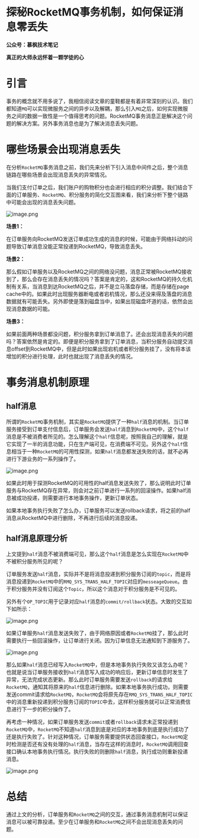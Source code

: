 # 探秘RocketMQ事务机制，如何保证消息零丢失

**公众号：慕枫技术笔记**

**真正的大师永远怀着一颗学徒的心**

# 引言

事务的概念就不用多说了，我相信阅读文章的童鞋都是有着非常深刻的认识。我们都知道`MQ`可以实现微服务之间的异步以及解耦，那么引入`MQ`之后，如何实现微服务之间的数据一致性是一个值得思考的问题。RocketMQ事务消息正是解决这个问题的解决方案。另外事务消息也是为了解决消息丢失问题。

# 哪些场景会出现消息丢失

在分析`RocketMQ`事务消息之前，我们先来分析下引入消息中间件之后，整个消息链路在哪些场景会出现消息丢失的异常情况。

当我们支付订单之后，我们账户的购物积分也会进行相应的积分调整。我们结合下面的订单服务、`RocketMQ`、积分服务的简化交互图来看，我们来分析下整个链路中可能会出现的消息丢失问题。

![image.png](https://p3-juejin.byteimg.com/tos-cn-i-k3u1fbpfcp/7cca688a46ef40b6ab7cde1859aa19e9~tplv-k3u1fbpfcp-watermark.image)

**场景1：**

在订单服务向RocketMQ发送订单成功生成的消息的时候，可能由于网络抖动的问题导致订单消息没能正常投递到RocketMQ，导致消息丢失。

**场景2：**

那么假如订单服务以及RocketMQ之间的网络没问题，消息正常被RocketMQ接收到了，那么会存在消息丢失的情况吗？答案是肯定的，这和RocketMQ的持久化机制有关系，当消息到达RocketMQ之后，并不是立马落盘存储，而是存储在page cache中的。如果此时出现服务器断电或者宕机情况，那么还没来得及落盘的消息数据就有可能丢失。另外即使是落到磁盘当中，如果出现磁盘坏道的话，依然会出现消息数据的可能。

**场景3：**

如果前面两种场景都没问题，积分服务拿到订单消息了。还会出现消息丢失的问题吗？答案依然是肯定的。即便是积分服务拿到了订单消息，当积分服务自动提交消息offset到RocketMQ中，但是此时如果出现宕机或者积分服务挂了，没有将本该增加的积分进行处理，此时也就出现了消息丢失的情况。

# 事务消息机制原理

## half消息

所谓的`RocketMQ`事务机制，其实是`RocketMQ`提供了一种`half`消息的机制。当订单服务接受到订单支付信息后，订单服务会发送`half`消息到`RocketMQ`中，这个`half`消息是不被消费者所见的。怎么理解这个`half`信息呢，按照我自己的理解，就是它实现了一半的消息功能，只在生产端可见，在消费端不可见。另外这个`half`信息相当于一种`RocketMQ`的可用性探测，如果`half`消息都发送失败的话，就不必再进行下游业务的一系列操作了。

![image.png](https://p6-juejin.byteimg.com/tos-cn-i-k3u1fbpfcp/0b5e5424457c439891dc2c61c39e4663~tplv-k3u1fbpfcp-watermark.image)

如果此时用于探测RocketMQ的可用性的half消息发送失败了，那么说明此时订单服务与RocketMQ存在异常，则会对之前订单进行一系列的回滚操作。如果half消息被成功投递，则需要进行本地事务操作，更新订单状态。

如果本地事务执行失败了怎么办，订单服务可以发送rollback请求，将之前的half消息从RocketMQ中进行删除，不再进行后续的消息投递。

## half消息原理分析

上文提到`half`消息不被消费端可见，那么这个`half`消息是怎么实现在`RocketMQ`中不被积分服务所见的呢？

订单服务发送`half`消息，实际并不是将消息投递到积分服务订阅的`topic`，而是将消息投递到`RocketMQ`中的`RMQ_SYS_TRANS_HALF_TOPIC`对应的`messeageQueue`。由于积分服务并没有订阅这个`Topic`，所以这个消息对于积分服务是不可见的。

另外有个`OP_TOPIC`用于记录对应`half`消息的`commit/rollback`状态。大致的交互如下如所示：

![image.png](https://p6-juejin.byteimg.com/tos-cn-i-k3u1fbpfcp/1b91fa04fa634e82b77a01dafd54f9c3~tplv-k3u1fbpfcp-watermark.image)

如果订单服务`half`消息发送失败了，由于网络原因或者`RocketMQ`挂了，那么此时需要执行一些回滚操作，让订单进行关闭。因为订单信息无法通知到下游服务了。

![image.png](https://p1-juejin.byteimg.com/tos-cn-i-k3u1fbpfcp/fe458eb58e154d9abf0b4ce90a967f32~tplv-k3u1fbpfcp-watermark.image)

那么如果`half`消息已经写入`RocketMQ`中，但是本地事务执行失败又该怎么办呢？也就是说当订单服务接收到`half`消息写入成功的响应后，更新订单信息时发生了异常，无法完成状态更新。那么此时订单服务需要发送`rollback`的请求给`RocketMQ`，通知其将原来的`half`信息进行删除。如果本地事务执行成功，则需要发送commit请求给`RocketMQ`，`RocketMQ`会将原先存在`RMQ_SYS_TRANS_HALF_TOPIC`中的消息重新投递到积分服务订阅的`TOPIC`中去，这样积分服务就可以正常消费信息进行下一步的积分操作了。

再考虑一种情况，如果订单服务发送`commit`或者`rollback`请求未正常投递到`RocketMQ`中，`RocketMQ`不知道`half`消息到底是对应的本地事务到底是执行成功了还是执行失败了。针对这种情况，订单服务需要提供状态回查接口，`RocketMQ`定时检测是否还有没有处理的`half`消息，当存在这样的消息时，`RocketMQ`调用回查接口确认本地事务执行情况。执行失败的则删除`half`消息，执行成功则重新投递消息。

![image.png](https://p1-juejin.byteimg.com/tos-cn-i-k3u1fbpfcp/67ad0afa263e438d97148563467fb113~tplv-k3u1fbpfcp-watermark.image)

# 总结

通过上文的分析，订单服务和`RocketMQ`之间的交互，通过事务消息机制可以保证消息可以被可靠投递。至少在订单服务和`RocketMQ`之间不会出现消息丢失的问题。